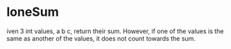 # loneSum
iven 3 int values, a b c, return their sum. However, if one of the values is the same as another of the values, it does not count towards the sum.
